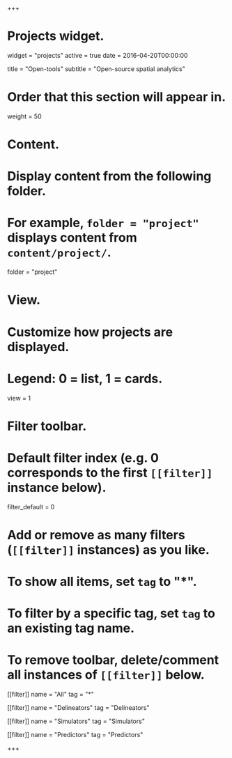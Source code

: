 +++
# Projects widget.
widget = "projects"
active = true
date = 2016-04-20T00:00:00

title = "Open-tools"
subtitle = "Open-source spatial analytics"

# Order that this section will appear in.
weight = 50

# Content.
# Display content from the following folder.
# For example, `folder = "project"` displays content from `content/project/`.
folder = "project"

# View.
# Customize how projects are displayed.
# Legend: 0 = list, 1 = cards.
view = 1

# Filter toolbar.

# Default filter index (e.g. 0 corresponds to the first `[[filter]]` instance below).
filter_default = 0

# Add or remove as many filters (`[[filter]]` instances) as you like.
# To show all items, set `tag` to "*".
# To filter by a specific tag, set `tag` to an existing tag name.
# To remove toolbar, delete/comment all instances of `[[filter]]` below.
[[filter]]
  name = "All"
  tag = "*"

[[filter]]
  name = "Delineators"
  tag = "Delineators"

[[filter]]
  name = "Simulators"
  tag = "Simulators"

[[filter]]
  name = "Predictors"
  tag = "Predictors"

+++

